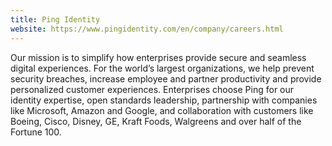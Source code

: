 ```yaml
---
title: Ping Identity
website: https://www.pingidentity.com/en/company/careers.html
---
```


Our mission is to simplify how enterprises provide secure and seamless digital experiences. For the world’s largest organizations, we help prevent security breaches, increase employee and partner productivity and provide personalized customer experiences. Enterprises choose Ping for our identity expertise, open standards leadership, partnership with companies like Microsoft, Amazon and Google, and collaboration with customers like Boeing, Cisco, Disney, GE, Kraft Foods, Walgreens and over half of the Fortune 100.

